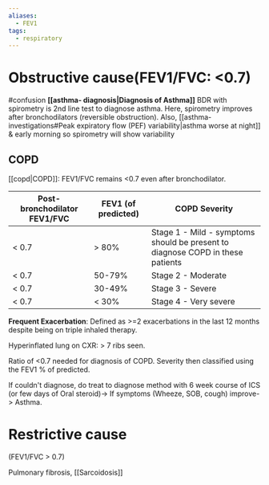 ```yaml
---
aliases:
  - FEV1
tags:
  - respiratory
---
```

# Obstructive cause(FEV1/FVC: <0.7)
#confusion 
**[[asthma- diagnosis|Diagnosis of Asthma]]**
BDR with spirometry is 2nd line test to diagnose asthma. Here, spirometry improves after bronchodilators (reversible obstruction).
Also, [[asthma- investigations#Peak expiratory flow (PEF) variability|asthma worse at night]] & early morning so spirometry will show variability
## COPD
[[copd|COPD]]: FEV1/FVC remains <0.7 even after bronchodilator.

| Post-bronchodilator FEV1/FVC | FEV1 (of predicted) | COPD Severity                                                                  |
| ---------------------------- | ------------------- | ------------------------------------------------------------------------------ |
| < 0.7                        | > 80%               | Stage 1 - Mild - symptoms should be present to diagnose COPD in these patients |
| < 0.7                        | 50-79%              | Stage 2 - Moderate                                                             |
| < 0.7                        | 30-49%              | Stage 3 - Severe                                                               |
| < 0.7                        | < 30%               | Stage 4 - Very severe                                                          |
**Frequent Exacerbation**: Defined as >=2 exacerbations in the last 12 months despite being on triple inhaled therapy. 

Hyperinflated lung on CXR: > 7 ribs seen.

Ratio of <0.7 needed for diagnosis of COPD. 
Severity then classified using the FEV1 % of predicted.

If couldn't diagnose, do treat to diagnose method with 6 week course of ICS (or few days of Oral steroid)-> If symptoms (Wheeze, SOB, cough) improve-> Asthma.

# Restrictive cause
(FEV1/FVC > 0.7)

Pulmonary fibrosis, [[Sarcoidosis]]